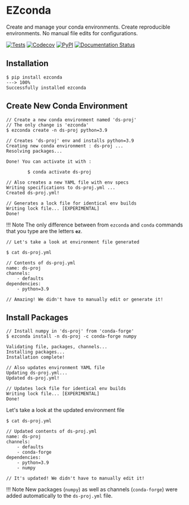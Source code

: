# EZconda

Create and manage your conda environments. Create reproducible environments. No manual file edits for configurations.

[![Tests](https://github.com/SarthakJariwala/ezconda/workflows/Tests/badge.svg)](https://github.com/SarthakJariwala/ezconda/actions?workflow=Tests)
[![Codecov](https://codecov.io/gh/SarthakJariwala/ezconda/branch/master/graph/badge.svg)](https://codecov.io/gh/SarthakJariwala/ezconda)
[![PyPI](https://img.shields.io/pypi/v/ezconda.svg)](https://pypi.org/project/ezconda/)
[![Documentation Status](https://github.com/SarthakJariwala/ezconda/workflows/Docs/badge.svg)](https://ezconda.sarthakjariwala.com)

## Installation


<div class="termy">

```console
$ pip install ezconda
---> 100%
Successfully installed ezconda
```

</div>


## Create New Conda Environment

<div class="termy">

```console
// Create a new conda environment named 'ds-proj'
// The only change is 'ezconda'
$ ezconda create -n ds-proj python=3.9

// Creates 'ds-proj' env and installs python=3.9
Creating new conda environment : ds-proj ...
Resolving packages...

Done! You can activate it with :

        $ conda activate ds-proj

// Also creates a new YAML file with env specs
Writing specifications to ds-proj.yml ...
Created ds-proj.yml!

// Generates a lock file for identical env builds
Writing lock file... [EXPERIMENTAL]
Done!
```
</div>


!!! Note
    The only difference between from `ezconda` and `conda` commands that you type are the letters **`ez`**.

<div class="termy">

```console
// Let's take a look at environment file generated

$ cat ds-proj.yml

// Contents of ds-proj.yml
name: ds-proj
channels:
    - defaults
dependencies:
    - python=3.9

// Amazing! We didn't have to manually edit or generate it!
```

</div>


## Install Packages

<div class="termy">

```console
// Install numpy in 'ds-proj' from 'conda-forge'
$ ezconda install -n ds-proj -c conda-forge numpy

Validating file, packages, channels...
Installing packages...
Installation complete!

// Also updates environment YAML file
Updating ds-proj.yml...
Updated ds-proj.yml!

// Updates lock file for identical env builds
Writing lock file... [EXPERIMENTAL]
Done!
```
</div>

Let's take a look at the updated environment file

<div class="termy">

```console
$ cat ds-proj.yml

// Updated contents of ds-proj.yml
name: ds-proj
channels:
    - defaults
    - conda-forge
dependencies:
    - python=3.9
    - numpy

// It's updated! We didn't have to manually edit it!
```
</div>

!!! Note
    New packages (`numpy`) as well as channels (`conda-forge`) were added automatically to the `ds-proj.yml` file.